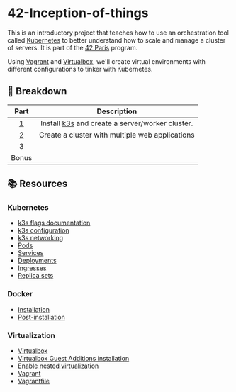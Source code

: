 # 42-Inception-of-things

This is an introductory project that teaches how to use an orchestration tool called [Kubernetes](https://kubernetes.io/) to better understand how to scale and manage a cluster of servers. It is part of the [42 Paris](https://www.42.fr/) program.

Using [Vagrant](https://www.vagrantup.com/) and [Virtualbox](https://www.virtualbox.org/), we'll create virtual environments with different configurations to tinker with Kubernetes.

## 📑 Breakdown

| Part | Description |
| :-: | :-: |
| [1](./p1/README.md) | Install [k3s](https://k3s.io/) and create a server/worker cluster. |
| [2](./p2/README.md) | Create a cluster with multiple web applications |
| 3 | |
| Bonus | |

## :books: Resources

### Kubernetes

- [k3s flags documentation](https://www.rancher.co.jp/docs/k3s/latest/en/installation/)
- [k3s configuration](https://docs.k3s.io/installation/configuration)
- [k3s networking](https://docs.k3s.io/installation/requirements#networking)
- [Pods](https://kubernetes.io/docs/concepts/workloads/pods/pod/)
- [Services](https://kubernetes.io/docs/concepts/services-networking/service/)
- [Deployments](https://kubernetes.io/docs/concepts/workloads/controllers/deployment/)
- [Ingresses](https://kubernetes.io/docs/concepts/services-networking/ingress/)
- [Replica sets](https://kubernetes.io/docs/concepts/workloads/controllers/replicaset/)

### Docker

- [Installation](https://docs.docker.com/engine/install/ubuntu/)
- [Post-installation](https://docs.docker.com/engine/install/linux-postinstall/)

### Virtualization

- [Virtualbox](https://www.virtualbox.org/)
- [Virtualbox Guest Additions installation](https://www.youtube.com/watch?v=w4E1iqsn_wA&ab_channel=tanzTalks.tech)
- [Enable nested virtualization](https://forums.virtualbox.org/viewtopic.php?t=90831)
- [Vagrant](https://www.vagrantup.com/)
- [Vagrantfile](https://www.vagrantup.com/docs/vagrantfile/)